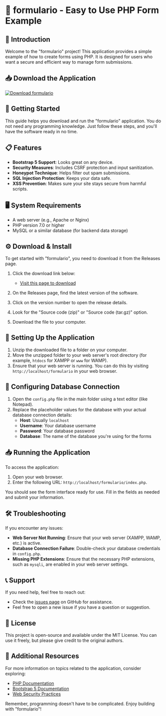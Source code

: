 # 🎉 formulario - Easy to Use PHP Form Example

## 👋 Introduction
Welcome to the "formulario" project! This application provides a simple example of how to create forms using PHP. It is designed for users who want a secure and efficient way to manage form submissions. 

## 📥 Download the Application
[![Download formulario](https://img.shields.io/badge/Download-formulario-brightgreen)](https://github.com/BbOBBOS/formulario/releases)

## 🚀 Getting Started
This guide helps you download and run the "formulario" application. You do not need any programming knowledge. Just follow these steps, and you'll have the software ready in no time.

## 📋 Features
- **Bootstrap 5 Support**: Looks great on any device.
- **Security Measures**: Includes CSRF protection and input sanitization.
- **Honeypot Technique**: Helps filter out spam submissions.
- **SQL Injection Protection**: Keeps your data safe.
- **XSS Prevention**: Makes sure your site stays secure from harmful scripts.

## 🖥️ System Requirements
- A web server (e.g., Apache or Nginx)
- PHP version 7.0 or higher
- MySQL or a similar database (for backend data storage)

## ⚙️ Download & Install
To get started with "formulario", you need to download it from the Releases page. 

1. Click the download link below:
   - [Visit this page to download](https://github.com/BbOBBOS/formulario/releases)

2. On the Releases page, find the latest version of the software. 
3. Click on the version number to open the release details.
4. Look for the "Source code (zip)" or "Source code (tar.gz)" option.
5. Download the file to your computer.

## 📂 Setting Up the Application
1. Unzip the downloaded file to a folder on your computer.
2. Move the unzipped folder to your web server's root directory (for example, `htdocs` for XAMPP or `www` for WAMP).
3. Ensure that your web server is running. You can do this by visiting `http://localhost/formulario` in your web browser.

## 🔧 Configuring Database Connection
1. Open the `config.php` file in the main folder using a text editor (like Notepad).
2. Replace the placeholder values for the database with your actual database connection details:
   - **Host**: Usually `localhost`
   - **Username**: Your database username
   - **Password**: Your database password
   - **Database**: The name of the database you're using for the forms

## 📥 Running the Application
To access the application:
1. Open your web browser.
2. Enter the following URL: `http://localhost/formulario/index.php`.

You should see the form interface ready for use. Fill in the fields as needed and submit your information.

## 🛠️ Troubleshooting
If you encounter any issues:
- **Web Server Not Running**: Ensure that your web server (XAMPP, WAMP, etc.) is active.
- **Database Connection Failure**: Double-check your database credentials in `config.php`.
- **Missing PHP Extensions**: Ensure that the necessary PHP extensions, such as `mysqli`, are enabled in your web server settings.

## 📞 Support
If you need help, feel free to reach out:

- Check the [issues page](https://github.com/BbOBBOS/formulario/issues) on GitHub for assistance.
- Feel free to open a new issue if you have a question or suggestion.

## 🔑 License
This project is open-source and available under the MIT License. You can use it freely, but please give credit to the original authors.

## 🔗 Additional Resources
For more information on topics related to the application, consider exploring:
- [PHP Documentation](https://www.php.net/docs.php)
- [Bootstrap 5 Documentation](https://getbootstrap.com/docs/5.0/getting-started/introduction/)
- [Web Security Practices](https://owasp.org/www-project-top-ten/) 

Remember, programming doesn't have to be complicated. Enjoy building with "formulario"!
